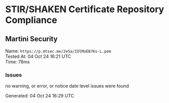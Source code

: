 # STIR/SHAKEN Certificate Repository Compliance

## Martini Security

Name: `https://p.mtsec.me/2e5a/IOlMoEB7Ks-L.pem`\
Tested At: 04 Oct 24 16:21 UTC\
Time: 78ms

### Issues

no warning, or error, or notice date level issues were found

Generated: 04 Oct 24 16:29 UTC